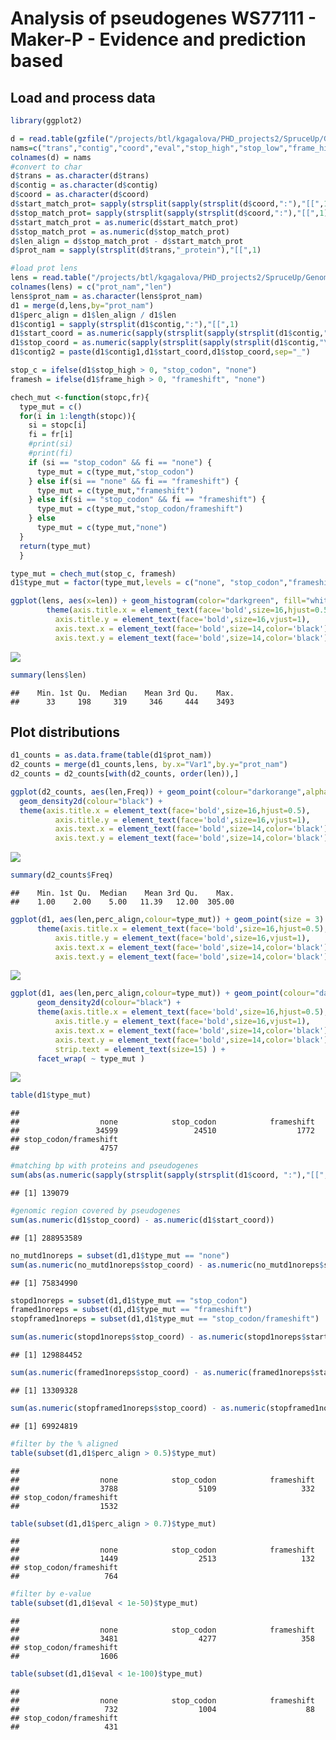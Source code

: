 Analysis of pseudogenes WS77111 - Maker-P - Evidence and prediction based
================

Load and process data
---------------------

``` r
library(ggplot2)

d = read.table(gzfile("/projects/btl/kgagalova/PHD_projects2/SpruceUp/GenomeAnnotation/WS77111/data/Pseudogenes/OutForR_EvidencePred.txt.gz"),header=F)
nams=c("trans","contig","coord","eval","stop_high","stop_low","frame_high","farme_low")
colnames(d) = nams
#convert to char
d$trans = as.character(d$trans)
d$contig = as.character(d$contig)
d$coord = as.character(d$coord)
d$start_match_prot= sapply(strsplit(sapply(strsplit(d$coord,":"),"[[",1),"-"),"[[",1)
d$stop_match_prot= sapply(strsplit(sapply(strsplit(d$coord,":"),"[[",1),"-"),"[[",2)
d$start_match_prot = as.numeric(d$start_match_prot)
d$stop_match_prot = as.numeric(d$stop_match_prot)
d$len_align = d$stop_match_prot - d$start_match_prot
d$prot_nam = sapply(strsplit(d$trans,"_protein"),"[[",1)

#load prot lens
lens = read.table("/projects/btl/kgagalova/PHD_projects2/SpruceUp/GenomeAnnotation/WS77111/data/Pseudogenes/proteinsPolishedEvidencePred.len")
colnames(lens) = c("prot_nam","len")
lens$prot_nam = as.character(lens$prot_nam)
d1 = merge(d,lens,by="prot_nam")
d1$perc_align = d1$len_align / d1$len
d1$contig1 = sapply(strsplit(d1$contig,":"),"[[",1)
d1$start_coord = as.numeric(sapply(strsplit(sapply(strsplit(d1$contig,"\\|"),"[[",2),"-"),"[[",1))
d1$stop_coord = as.numeric(sapply(strsplit(sapply(strsplit(d1$contig,"\\|"),"[[",2),"-"),"[[",2))
d1$contig2 = paste(d1$contig1,d1$start_coord,d1$stop_coord,sep="_")

stop_c = ifelse(d1$stop_high > 0, "stop_codon", "none")
framesh = ifelse(d1$frame_high > 0, "frameshift", "none")

chech_mut <-function(stopc,fr){
  type_mut = c()
  for(i in 1:length(stopc)){
    si = stopc[i]
    fi = fr[i]
    #print(si)
    #print(fi)
    if (si == "stop_codon" && fi == "none") {
      type_mut = c(type_mut,"stop_codon")
    } else if(si == "none" && fi == "frameshift") {
      type_mut = c(type_mut,"frameshift")
    } else if(si == "stop_codon" && fi == "frameshift") {
      type_mut = c(type_mut,"stop_codon/frameshift")
    } else 
      type_mut = c(type_mut,"none")
  }
  return(type_mut)
  }

type_mut = chech_mut(stop_c, framesh)
d1$type_mut = factor(type_mut,levels = c("none", "stop_codon","frameshift","stop_codon/frameshift"))
```

``` r
ggplot(lens, aes(x=len)) + geom_histogram(color="darkgreen", fill="white", binwidth=2) + 
        theme(axis.title.x = element_text(face='bold',size=16,hjust=0.5),
          axis.title.y = element_text(face='bold',size=16,vjust=1),
          axis.text.x = element_text(face='bold',size=14,color='black'),
          axis.text.y = element_text(face='bold',size=14,color='black'))
```

![](images/genes_lenEvidencePred-1.png)

``` r
summary(lens$len)
```

    ##    Min. 1st Qu.  Median    Mean 3rd Qu.    Max. 
    ##      33     198     319     346     444    3493

Plot distributions
------------------

``` r
d1_counts = as.data.frame(table(d1$prot_nam))
d2_counts = merge(d1_counts,lens, by.x="Var1",by.y="prot_nam")
d2_counts = d2_counts[with(d2_counts, order(len)),]

ggplot(d2_counts, aes(len,Freq)) + geom_point(colour="darkorange",alpha=0.2) + ylab("# of pseudogenes") + xlab("Peptide length (aa)") +
  geom_density2d(colour="black") +     
  theme(axis.title.x = element_text(face='bold',size=16,hjust=0.5),
          axis.title.y = element_text(face='bold',size=16,vjust=1),
          axis.text.x = element_text(face='bold',size=14,color='black'),
          axis.text.y = element_text(face='bold',size=14,color='black'))
```

![](images/psedogenes_lenEvidencePred-1.png)

``` r
summary(d2_counts$Freq)
```

    ##    Min. 1st Qu.  Median    Mean 3rd Qu.    Max. 
    ##    1.00    2.00    5.00   11.39   12.00  305.00

``` r
ggplot(d1, aes(len,perc_align,colour=type_mut)) + geom_point(size = 3) + ylab("Pseudogene len - coverage orig pept") + xlab("Peptide length (aa)") + 
      theme(axis.title.x = element_text(face='bold',size=16,hjust=0.5),
          axis.title.y = element_text(face='bold',size=16,vjust=1),
          axis.text.x = element_text(face='bold',size=14,color='black'),
          axis.text.y = element_text(face='bold',size=14,color='black'))
```

![](images/plot_cov_individual_pseudoEvidencePred-1.png)

``` r
ggplot(d1, aes(len,perc_align,colour=type_mut)) + geom_point(colour="darkgreen", alpha=0.2) + ylab("Pseudogene len - coverage orig pept") + xlab("Peptide length (aa)") + 
      geom_density2d(colour="black") + 
      theme(axis.title.x = element_text(face='bold',size=16,hjust=0.5),
          axis.title.y = element_text(face='bold',size=16,vjust=1),
          axis.text.x = element_text(face='bold',size=14,color='black'),
          axis.text.y = element_text(face='bold',size=14,color='black'),
          strip.text = element_text(size=15) ) + 
      facet_wrap( ~ type_mut )
```

![](images/plot_cov_individual_pseudoEvidencePred-2.png)

``` r
table(d1$type_mut)
```

    ## 
    ##                  none            stop_codon            frameshift 
    ##                 34599                 24510                  1772 
    ## stop_codon/frameshift 
    ##                  4757

``` r
#matching bp with proteins and pseudogenes
sum(abs(as.numeric(sapply(strsplit(sapply(strsplit(d1$coord, ":"),"[[",2),"-"),"[[",1)))- abs(as.numeric(sapply(strsplit(sapply(strsplit(d1$coord, ":"),"[[",2),"\\-"),"[[",2))))
```

    ## [1] 139079

``` r
#genomic region covered by pseudogenes
sum(as.numeric(d1$stop_coord) - as.numeric(d1$start_coord))
```

    ## [1] 288953589

``` r
no_mutd1noreps = subset(d1,d1$type_mut == "none")
sum(as.numeric(no_mutd1noreps$stop_coord) - as.numeric(no_mutd1noreps$start_coord))
```

    ## [1] 75834990

``` r
stopd1noreps = subset(d1,d1$type_mut == "stop_codon")
framed1noreps = subset(d1,d1$type_mut == "frameshift")
stopframed1noreps = subset(d1,d1$type_mut == "stop_codon/frameshift")

sum(as.numeric(stopd1noreps$stop_coord) - as.numeric(stopd1noreps$start_coord))
```

    ## [1] 129884452

``` r
sum(as.numeric(framed1noreps$stop_coord) - as.numeric(framed1noreps$start_coord))
```

    ## [1] 13309328

``` r
sum(as.numeric(stopframed1noreps$stop_coord) - as.numeric(stopframed1noreps$start_coord))
```

    ## [1] 69924819

``` r
#filter by the % aligned
table(subset(d1,d1$perc_align > 0.5)$type_mut)
```

    ## 
    ##                  none            stop_codon            frameshift 
    ##                  3788                  5109                   332 
    ## stop_codon/frameshift 
    ##                  1532

``` r
table(subset(d1,d1$perc_align > 0.7)$type_mut)
```

    ## 
    ##                  none            stop_codon            frameshift 
    ##                  1449                  2513                   132 
    ## stop_codon/frameshift 
    ##                   764

``` r
#filter by e-value
table(subset(d1,d1$eval < 1e-50)$type_mut)
```

    ## 
    ##                  none            stop_codon            frameshift 
    ##                  3481                  4277                   358 
    ## stop_codon/frameshift 
    ##                  1606

``` r
table(subset(d1,d1$eval < 1e-100)$type_mut)
```

    ## 
    ##                  none            stop_codon            frameshift 
    ##                   732                  1004                    88 
    ## stop_codon/frameshift 
    ##                   431
